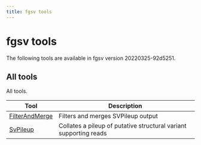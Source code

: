 ```yaml
---
title: fgsv tools
---
```


# fgsv tools

The following tools are available in fgsv version 20220325-92d5251.
## All tools

All tools.

|Tool|Description|
|----|-----------|
|[FilterAndMerge](FilterAndMerge.md)|Filters and merges SVPileup output|
|[SvPileup](SvPileup.md)|Collates a pileup of putative structural variant supporting reads|


